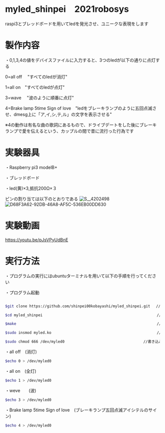 # myled_shinpei　2021robosys
raspi3とブレッドボードを用いてledを発光させ、ユニークな表現をします

# 製作内容
・0,1,3,4の値をデバイスファイルに入力すると、3つのledが以下の通りに点灯する

 0=all off 　"すべてのledが消灯"

 1=all on　"すべてのledが点灯"

 3=wave   　"波のように順番に点灯"

 4=Brake lamp 5time Sign of love　"ledをブレーキランプのように五回点滅させ、dmesg上に「ア,イ,シ,テ,ル」の文字を表示させる"

 ※4の動作は有名な曲の歌詞にあるもので、ドライブデートをした後にブレーキランプで愛を伝えるという、カップルの間で昔に流行った行為です

# 実験器具
・Raspberry pi3 modelB+

・ブレッドボード

・led(黄)×3,抵抗200Ω×３

 ピンの割り当ては以下のとおりである
![S__4202498](https://user-images.githubusercontent.com/97512094/148928081-f8ed5f7a-3182-412f-9068-c2737d1d4c4d.jpg)
![D68F3A62-92DB-46A8-AF5C-536EB00DD630](https://user-images.githubusercontent.com/97512094/149068936-eb923208-2dee-45aa-b282-df5d7be5cbd6.jpg)

# 実験動画
https://youtu.be/pJsVPyUdBnE


# 実行方法

・プログラムの実行にはubuntuターミナルを用いて以下の手順を行ってください

・プログラム起動
```bash

$git clone https://github.com/shinpei00kobayashi/myled_shinpei.git 　//リポジトリの複製

$cd myled_shinpei                                                    //任意のファイルに移動

$make                                                                //コンパイル

$sudo insmod myled.ko                                                //カーネルモジュールのロード

$sudo chmod 666 /dev/myled0　　　　　　　　　　　　　　　　　　　　　 //書き込み、読み取り権限をすべてのユーザに付与
```

・all off　(消灯)
```bash
$echo 0 > /dev/myled0
```

・all on　(全灯)
```bash
$echo 1 > /dev/myled0
```

・weve　　(波)
```bash
$echo 3 > /dev/myled0
```

・Brake lamp 5time Sign of love　(ブレーキランプ五回点滅アイシテルのサイン)
```bash
$echo 4 > /dev/myled0
```
